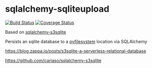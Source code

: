 # sqlalchemy-sqliteupload

[![Build Status](https://travis-ci.org/rkhwaja/sqlalchemy-sqliteupload.svg?branch=master)](https://travis-ci.org/rkhwaja/sqlalchemy-sqliteupload) [![Coverage Status](https://coveralls.io/repos/github/rkhwaja/sqlalchemy-sqliteupload/badge.svg?branch=master)](https://coveralls.io/github/rkhwaja/sqlalchemy-sqliteupload?branch=master)

Based on [sqlalchemy-s3sqlite](//github.com/cariaso/sqlalchemy-s3sqlite)

Persists an sqlite database to a [pyfilesystem](//pyfilesystem2.readthedocs.io) location via SQLAlchemy

https://blog.zappa.io/posts/s3sqlite-a-serverless-relational-database

https://github.com/cariaso/sqlalchemy-s3sqlite
